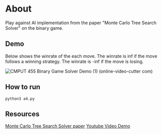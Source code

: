 # About

Play against AI implementation from the paper "Monte Carlo Tree Search Solver" on the binary game.

## Demo

Below shows the winrate of the each move. The winrate is inf if the move follows a winning strategy. The winrate is -inf if the move is losing.

![CMPUT 455 Binary Game Solver Demo (1) (online-video-cutter com)](https://github.com/user-attachments/assets/a5666137-f578-49df-a6e6-a9c8d269ff95)

## How to run

```python3 a4.py```

## Resources

[Monte Carlo Tree Search Solver paper](https://dke.maastrichtuniversity.nl/m.winands/documents/uctloa.pdf)
[Youtube Video Demo](https://www.youtube.com/watch?v=fomonQlLAmw)
